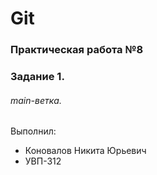 # Git
### Практическая работа №8
### Задание 1.
###### main-ветка. 

Выполнил:
* Коновалов Никита Юрьевич
* УВП-312
